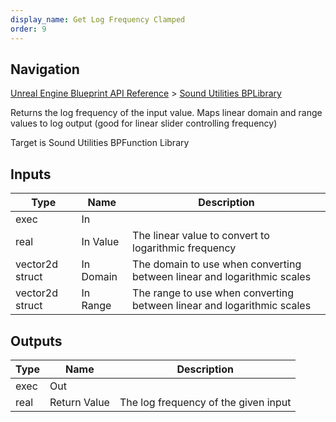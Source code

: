 ```yaml
---
display_name: Get Log Frequency Clamped
order: 9
---
```

## Navigation

[Unreal Engine Blueprint API Reference](https://dev.epicgames.com/documentation/en-us/unreal-engine/BlueprintAPI) > [Sound Utilities BPLibrary](https://dev.epicgames.com/documentation/en-us/unreal-engine/BlueprintAPI/SoundUtilitiesBPLibrary)

Returns the log frequency of the input value. Maps linear domain and range values to log output (good for linear slider controlling frequency)

Target is Sound Utilities BPFunction Library

## Inputs

| Type | Name | Description |
| --- | --- | --- |
| exec | In |  |
| real | In Value | The linear value to convert to logarithmic frequency |
| vector2d struct | In Domain | The domain to use when converting between linear and logarithmic scales |
| vector2d struct | In Range | The range to use when converting between linear and logarithmic scales |

## Outputs

| Type | Name | Description |
| --- | --- | --- |
| exec | Out |  |
| real | Return Value | The log frequency of the given input |
